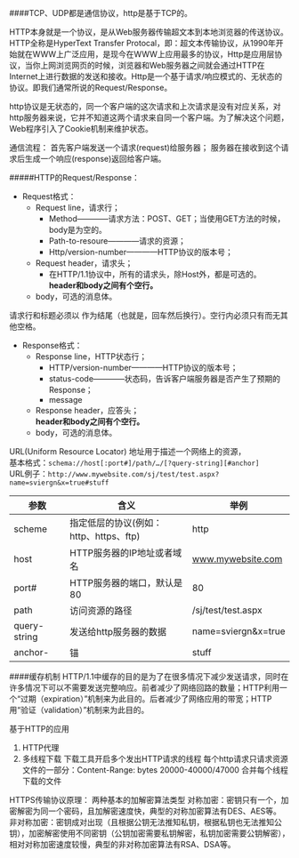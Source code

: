####TCP、UDP都是通信协议，http是基于TCP的。

HTTP本身就是一个协议，是从Web服务器传输超文本到本地浏览器的传送协议。
HTTP全称是HyperText Transfer Protocal，即：超文本传输协议，从1990年开始就在WWW上广泛应用，是现今在WWW上应用最多的协议，Http是应用层协议，当你上网浏览网页的时候，浏览器和Web服务器之间就会通过HTTP在Internet上进行数据的发送和接收。Http是一个基于请求/响应模式的、无状态的协议。即我们通常所说的Request/Response。

http协议是无状态的，同一个客户端的这次请求和上次请求是没有对应关系，对http服务器来说，它并不知道这两个请求来自同一个客户端。为了解决这个问题，Web程序引入了Cookie机制来维护状态。


通信流程：
首先客户端发送一个请求(request)给服务器；
服务器在接收到这个请求后生成一个响应(response)返回给客户端。

#####HTTP的Request/Response：

- Request格式：
    + Request line，请求行；
        * Method————请求方法：POST、GET；当使用GET方法的时候，body是为空的。
        * Path-to-resoure————请求的资源；
        * Http/version-number————HTTP协议的版本号；
    + Request header，请求头；
        * 在HTTP/1.1协议中，所有的请求头，除Host外，都是可选的。  
    **header和body之间有个空行。**
    + body，可选的消息体。

请求行和标题必须以<CR><LF> 作为结尾（也就是，回车然后换行）。空行内必须只有<CR><LF>而无其他空格。

- Response格式：
    + Response line，HTTP状态行；
        * HTTP/version-number————HTTP协议的版本号；
        * status-code————状态码，告诉客户端服务器是否产生了预期的Response；
        * message
    + Response header，应答头；  
    **header和body之间有个空行。**
    + body，可选的消息体。

URL(Uniform Resource Locator) 地址用于描述一个网络上的资源，  
基本格式：`schema://host[:port#]/path/…/[?query-string][#anchor]`  
URL例子：`http://www.mywebsite.com/sj/test/test.aspx?name=sviergn&x=true#stuff`

|     参数     |                  含义                  |         举例        |
|--------------|----------------------------------------|---------------------|
| scheme       | 指定低层的协议(例如：http、https、ftp) | http                |
| host         | HTTP服务器的IP地址或者域名             | www.mywebsite.com   |
| port#        | HTTP服务器的端口，默认是80             | 80                  |
| path         | 访问资源的路径                         | /sj/test/test.aspx  |
| query-string | 发送给http服务器的数据                 | name=sviergn&x=true |
| anchor-      | 锚                                     | stuff               |


####缓存机制
HTTP/1.1中缓存的目的是为了在很多情况下减少发送请求，同时在许多情况下可以不需要发送完整响应。前者减少了网络回路的数量；HTTP利用一个“过期（expiration）”机制来为此目的。后者减少了网络应用的带宽；HTTP用“验证（validation）”机制来为此目的。


基于HTTP的应用

1. HTTP代理
2. 多线程下载
下载工具开启多个发出HTTP请求的线程
每个http请求只请求资源文件的一部分：Content-Range: bytes 20000-40000/47000
合并每个线程下载的文件

HTTPS传输协议原理：
两种基本的加解密算法类型
对称加密：密钥只有一个，加密解密为同一个密码，且加解密速度快，典型的对称加密算法有DES、AES等。
非对称加密：密钥成对出现（且根据公钥无法推知私钥，根据私钥也无法推知公钥），加密解密使用不同密钥（公钥加密需要私钥解密，私钥加密需要公钥解密），相对对称加密速度较慢，典型的非对称加密算法有RSA、DSA等。
